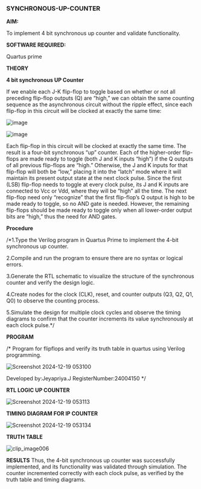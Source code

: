 ### SYNCHRONOUS-UP-COUNTER

**AIM:**

To implement 4 bit synchronous up counter and validate functionality.

**SOFTWARE REQUIRED:**

Quartus prime

**THEORY**

**4 bit synchronous UP Counter**

If we enable each J-K flip-flop to toggle based on whether or not all preceding flip-flop outputs (Q) are “high,” we can obtain the same counting sequence as the asynchronous circuit without the ripple effect, since each flip-flop in this circuit will be clocked at exactly the same time:

![image](https://github.com/naavaneetha/SYNCHRONOUS-UP-COUNTER/assets/154305477/d5db3fa0-e413-404c-b80e-b2f39d82e7e8)


![image](https://github.com/naavaneetha/SYNCHRONOUS-UP-COUNTER/assets/154305477/52cb61eb-d04b-442d-810c-31185a68410b)

Each flip-flop in this circuit will be clocked at exactly the same time.
The result is a four-bit synchronous “up” counter. Each of the higher-order flip-flops are made ready to toggle (both J and K inputs “high”) if the Q outputs of all previous flip-flops are “high.”
Otherwise, the J and K inputs for that flip-flop will both be “low,” placing it into the “latch” mode where it will maintain its present output state at the next clock pulse.
Since the first (LSB) flip-flop needs to toggle at every clock pulse, its J and K inputs are connected to Vcc or Vdd, where they will be “high” all the time.
The next flip-flop need only “recognize” that the first flip-flop’s Q output is high to be made ready to toggle, so no AND gate is needed.
However, the remaining flip-flops should be made ready to toggle only when all lower-order output bits are “high,” thus the need for AND gates.

**Procedure**

/*1.Type the Verilog program in Quartus Prime to implement the 4-bit synchronous up counter.

2.Compile and run the program to ensure there are no syntax or logical errors.

3.Generate the RTL schematic to visualize the structure of the synchronous counter and verify the design logic.

4.Create nodes for the clock (CLK), reset, and counter outputs (Q3, Q2, Q1, Q0) to observe the counting process.

5.Simulate the design for multiple clock cycles and observe the timing diagrams to confirm that the counter increments its value synchronously at each clock pulse.*/

**PROGRAM**

/* Program for flipflops and verify its truth table in quartus using Verilog programming. 








![Screenshot 2024-12-19 053100](https://github.com/user-attachments/assets/922e6a5b-57a5-42a7-8205-0b2c892adf2a)










Developed by:Jeyapriya.J RegisterNumber:24004150
*/

**RTL LOGIC UP COUNTER**








![Screenshot 2024-12-19 053113](https://github.com/user-attachments/assets/a61cb582-17e3-44bb-9013-8a4b2a6796de)








**TIMING DIAGRAM FOR IP COUNTER**















![Screenshot 2024-12-19 053134](https://github.com/user-attachments/assets/dbba8e3d-9242-49fb-be93-aaa9c8bdf692)












**TRUTH TABLE**













![clip_image006](https://github.com/user-attachments/assets/a571507b-6918-437c-af90-43932916f93c)

















**RESULTS**
Thus, the 4-bit synchronous up counter was successfully implemented, and its functionality was validated through simulation. The counter incremented correctly with each clock pulse, as verified by the truth table and timing diagrams.
